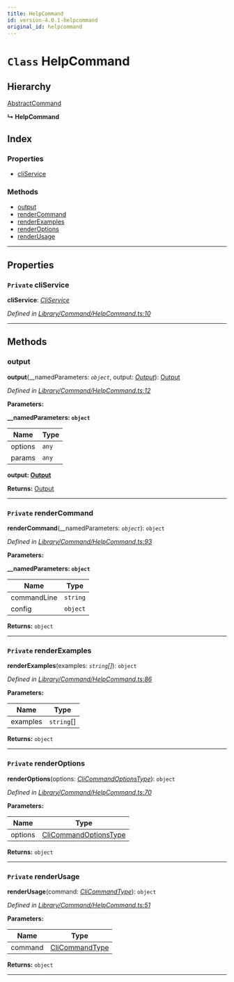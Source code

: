 ```yaml
---
title: HelpCommand
id: version-4.0.1-helpcommand
original_id: helpcommand
---
```


# `Class` HelpCommand

## Hierarchy

 [AbstractCommand](abstractcommand)

**↳ HelpCommand**

## Index

### Properties

* [cliService](helpcommand#cliservice)

### Methods

* [output](helpcommand#output)
* [renderCommand](helpcommand#rendercommand)
* [renderExamples](helpcommand#renderexamples)
* [renderOptions](helpcommand#renderoptions)
* [renderUsage](helpcommand#renderusage)

---

## Properties

<a id="cliservice"></a>

### `Private` cliService

**cliService**: *[CliService](cliservice)*

*Defined in [Library/Command/HelpCommand.ts:10](https://github.com/SpoonX/stix/blob/2a3d611/src/Library/Command/HelpCommand.ts#L10)*

___

## Methods

<a id="output"></a>

###  output

**output**(__namedParameters: *`object`*, output: *[Output](output)*): [Output](output)

*Defined in [Library/Command/HelpCommand.ts:12](https://github.com/SpoonX/stix/blob/2a3d611/src/Library/Command/HelpCommand.ts#L12)*

**Parameters:**

**__namedParameters: `object`**

| Name | Type |
| ------ | ------ |
| options | `any` |
| params | `any` |

**output: [Output](output)**

**Returns:** [Output](output)

___
<a id="rendercommand"></a>

### `Private` renderCommand

**renderCommand**(__namedParameters: *`object`*): `object`

*Defined in [Library/Command/HelpCommand.ts:93](https://github.com/SpoonX/stix/blob/2a3d611/src/Library/Command/HelpCommand.ts#L93)*

**Parameters:**

**__namedParameters: `object`**

| Name | Type |
| ------ | ------ |
| commandLine | `string` |
| config | `object` |

**Returns:** `object`

___
<a id="renderexamples"></a>

### `Private` renderExamples

**renderExamples**(examples: *`string`[]*): `object`

*Defined in [Library/Command/HelpCommand.ts:86](https://github.com/SpoonX/stix/blob/2a3d611/src/Library/Command/HelpCommand.ts#L86)*

**Parameters:**

| Name | Type |
| ------ | ------ |
| examples | `string`[] |

**Returns:** `object`

___
<a id="renderoptions"></a>

### `Private` renderOptions

**renderOptions**(options: *[CliCommandOptionsType](../modules/clitypes#clicommandoptionstype)*): `object`

*Defined in [Library/Command/HelpCommand.ts:70](https://github.com/SpoonX/stix/blob/2a3d611/src/Library/Command/HelpCommand.ts#L70)*

**Parameters:**

| Name | Type |
| ------ | ------ |
| options | [CliCommandOptionsType](../modules/clitypes#clicommandoptionstype) |

**Returns:** `object`

___
<a id="renderusage"></a>

### `Private` renderUsage

**renderUsage**(command: *[CliCommandType](../modules/clitypes#clicommandtype)*): `object`

*Defined in [Library/Command/HelpCommand.ts:51](https://github.com/SpoonX/stix/blob/2a3d611/src/Library/Command/HelpCommand.ts#L51)*

**Parameters:**

| Name | Type |
| ------ | ------ |
| command | [CliCommandType](../modules/clitypes#clicommandtype) |

**Returns:** `object`

___

